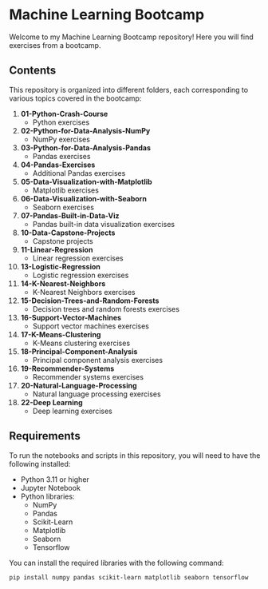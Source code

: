 # Machine Learning Bootcamp

Welcome to my Machine Learning Bootcamp repository! Here you will find exercises from a bootcamp.

## Contents

This repository is organized into different folders, each corresponding to various topics covered in the bootcamp:

1. **01-Python-Crash-Course**
   - Python exercises
2. **02-Python-for-Data-Analysis-NumPy**
   - NumPy exercises
3. **03-Python-for-Data-Analysis-Pandas**
   - Pandas exercises
4. **04-Pandas-Exercises**
   - Additional Pandas exercises
5. **05-Data-Visualization-with-Matplotlib**
   - Matplotlib exercises
6. **06-Data-Visualization-with-Seaborn**
   - Seaborn exercises
7. **07-Pandas-Built-in-Data-Viz**
   - Pandas built-in data visualization exercises
8. **10-Data-Capstone-Projects**
   - Capstone projects
9. **11-Linear-Regression**
   - Linear regression exercises
10. **13-Logistic-Regression**
    - Logistic regression exercises
11. **14-K-Nearest-Neighbors**
    - K-Nearest Neighbors exercises
12. **15-Decision-Trees-and-Random-Forests**
    - Decision trees and random forests exercises
13. **16-Support-Vector-Machines**
    - Support vector machines exercises
14. **17-K-Means-Clustering**
    - K-Means clustering exercises
15. **18-Principal-Component-Analysis**
    - Principal component analysis exercises
16. **19-Recommender-Systems**
    - Recommender systems exercises
17. **20-Natural-Language-Processing**
    - Natural language processing exercises
18. **22-Deep Learning**
    - Deep learning exercises

## Requirements

To run the notebooks and scripts in this repository, you will need to have the following installed:

- Python 3.11 or higher
- Jupyter Notebook
- Python libraries:
  - NumPy
  - Pandas
  - Scikit-Learn
  - Matplotlib
  - Seaborn
  - Tensorflow

You can install the required libraries with the following command:

```bash
pip install numpy pandas scikit-learn matplotlib seaborn tensorflow
